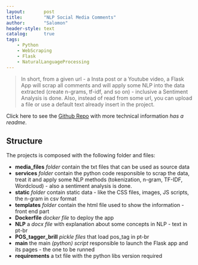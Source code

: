 ```yaml
---
layout:       post
title:        "NLP Social Media Comments"
author:       "Salomon"
header-style: text
catalog:      true
tags:
    - Python
    - WebScraping
    - Flask
    - NaturalLanguageProcessing
---
```


> In short, from a given url - a Insta post or a Youtube video, a Flask App will scrap all comments and will apply some NLP into the data extracted (create n-grams, tf-idf, and so on) - inclusive a Sentiment Analysis is done. Also, instead of read from some url, you can upload a file or use a default text already insert in the project.

Click here to see the [Github Repo](https://github.com/salomaoalves/DataScience_MachineLearning/tree/main/InstaYTComments) with more technical information *has a readme*.

## Structure
The projects is composed with the following folder and files:
  - **media_files** *folder* contain the txt files that can be used as source data
  - **services** *folder* contain the python code responsible to scrap the data, treat it and apply some NLP methods (tokenization, n-gram, TF-IDF, Wordcloud) - also a sentiment analysis is done.
  - **static** *folder* contain static data - like the CSS files, images, JS scripts, the n-gram in csv format
  - **templates** *folder* contain the html file used to show the information - front end part
  - **Dockerfile** *docker file* to deploy the app
  - **NLP** a *docx file* with explanation about some concepts in NLP - text in pt-br
  - **POS_tagger_brill** *pickle files* that load pos_tag in pt-br
  - **main** the main *(python) script* responsible to launch the Flask app and its pages - the one to be runned
  - **requirements** a txt file with the python libs version required